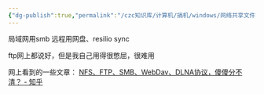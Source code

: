 ```yaml
---
{"dg-publish":true,"permalink":"/czc知识库/计算机/搞机/windows/网络共享文件笔记/","dgPassFrontmatter":true,"created":"2024-06-18T17:45:20.185+08:00","updated":"2024-12-08T12:34:12.993+08:00"}
---
```



局域网用smb
远程用网盘、resilio sync

ftp网上都说好，但是我自己用得很憋屈，很难用

网上看到的一些文章：
[NFS、FTP、SMB、WebDav、DLNA协议，傻傻分不清？ - 知乎](https://zhuanlan.zhihu.com/p/411161467)


